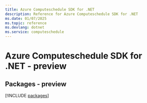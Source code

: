 ```yaml
---
title: Azure Computeschedule SDK for .NET
description: Reference for Azure Computeschedule SDK for .NET
ms.date: 01/07/2025
ms.topic: reference
ms.devlang: dotnet
ms.service: computeschedule
---
```

# Azure Computeschedule SDK for .NET - preview
## Packages - preview
[!INCLUDE [packages](computeschedule-index.md)]